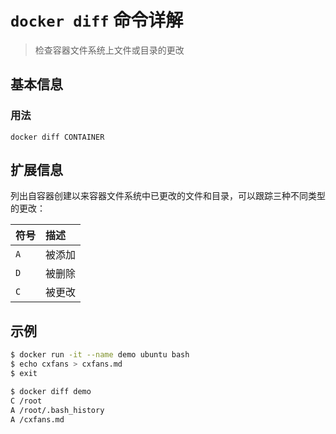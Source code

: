 # `docker diff` 命令详解

> 检查容器文件系统上文件或目录的更改

## 基本信息

### 用法

```
docker diff CONTAINER
```

## 扩展信息

列出自容器创建以来容器文件系统中已更改的文件和目录，可以跟踪三种不同类型的更改：

| 符号 | 描述 |
| :--- | :--- |
| `A` | 被添加 |
| `D` | 被删除 |
| `C` | 被更改 |

## 示例

```bash
$ docker run -it --name demo ubuntu bash
$ echo cxfans > cxfans.md
$ exit

$ docker diff demo
C /root
A /root/.bash_history
A /cxfans.md
```
